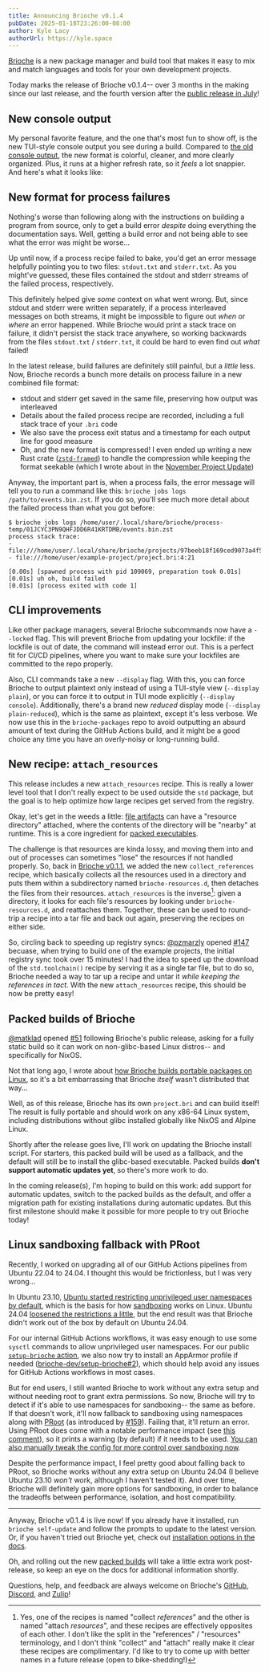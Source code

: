 ```yaml
---
title: Announcing Brioche v0.1.4
pubDate: 2025-01-18T23:26:00-08:00
author: Kyle Lacy
authorUrl: https://kyle.space
---
```


[Brioche](https://brioche.dev/) is a new package manager and build tool that makes it easy to mix and match languages and tools for your own development projects.

Today marks the release of Brioche v0.1.4-- over 3 months in the making since our last release, and the fourth version after the [public release in July](https://brioche.dev/blog/announcing-brioche/)!

## New console output

My personal favorite feature, and the one that's most fun to show off, is the new TUI-style console output you see during a build. Compared to [the old console output](https://asciinema.org/a/9W15OfFdkIljSS2tVrIlWKIlX), the new format is colorful, cleaner, and more clearly organized. Plus, it runs at a higher refresh rate, so it _feels_ a lot snappier. And here's what it looks like:

<div>
  <script src="https://asciinema.org/a/681816.js" id="asciicast-681816" async="true"></script>
</div>

## New format for process failures

Nothing's worse than following along with the instructions on building a program from source, only to get a build error _despite_ doing everything the documentation says. Well, getting a build error and not being able to see what the error was might be worse...

Up until now, if a process recipe failed to bake, you'd get an error message helpfully pointing you to two files: `stdout.txt` and `stderr.txt`. As you might've guessed, these files contained the stdout and stderr streams of the failed process, respectively.

This definitely helped give _some_ context on what went wrong. But, since stdout and stderr were written separately, if a process interleaved messages on both streams, it might be impossible to figure out _when_ or _where_ an error happened. While Brioche would print a stack trace on failure, it didn't persist the stack trace anywhere, so working backwards from the files `stdout.txt` / `stderr.txt`, it could be hard to even find out _what_ failed!

In the latest release, build failures are definitely still painful, but a _little_ less. Now, Brioche records a bunch more details on process failure in a new combined file format:

- stdout and stderr get saved in the same file, preserving how output was interleaved
- Details about the failed process recipe are recorded, including a full stack trace of your `.bri` code
- We also save the process exit status and a timestamp for each output line for good measure
- Oh, and the new format is compressed! I even ended up writing a new Rust crate ([`zstd-framed`](https://crates.io/crates/zstd-framed)) to handle the compression while keeping the format seekable (which I wrote about in the [November Project Update](/blog/project-update-2024-11))

Anyway, the important part is, when a process fails, the error message will tell you to run a command like this: `brioche jobs logs /path/to/events.bin.zst`. If you do so, you'll see much more detail about the failed process than what you got before:

```console
$ brioche jobs logs /home/user/.local/share/brioche/process-temp/01JCYC3PN9QHFJDD6R41KRTDMB/events.bin.zst
process stack trace:
- file:///home/user/.local/share/brioche/projects/97beeb18f169ced9073a4f542f4195ef675ca4b1407170a247485c21545987bf/extra/run_bash.bri:42:14
- file:///home/user/example-project/project.bri:4:21

[0.00s] [spawned process with pid 109069, preparation took 0.01s]
[0.01s] uh oh, build failed
[0.01s] [process exited with code 1]
```

## CLI improvements

Like other package managers, several Brioche subcommands now have a `--locked` flag. This will prevent Brioche from updating your lockfile: if the lockfile is out of date, the command will instead error out. This is a perfect fit for CI/CD pipelines, where you want to make sure your lockfiles are committed to the repo properly.

Also, CLI commands take a new `--display` flag. With this, you can force Brioche to output plaintext only instead of using a TUI-style view (`--display plain`), or you can force it to output in TUI mode explicitly (`--display console`). Additionally, there's a brand new _reduced_ display mode (`--display plain-reduced`), which is the same as plaintext, except it's less verbose. We now use this in the `brioche-packages` repo to avoid outputting an absurd amount of text during the GitHub Actions build, and it might be a good choice any time you have an overly-noisy or long-running build.

## New recipe: `attach_resources`

This release includes a new `attach_resources` recipe. This is really a lower level tool that I don't really expect to be used outside the `std` package, but the goal is to help optimize how large recipes get served from the registry.

Okay, let's get in the weeds a little: [file artifacts](/docs/core-concepts/artifacts#files) can have a "resource directory" attached, where the contents of the directory will be "nearby" at runtime. This is a core ingredient for [packed executables](/docs/how-it-works/packed-executables).

The challenge is that resources are kinda lossy, and moving them into and out of processes can sometimes "lose" the resources if not handled properly. So, back in [Brioche v0.1.1](https://github.com/brioche-dev/brioche/releases/tag/v0.1.1), we added the new `collect_references` recipe, which basically collects all the resources used in a directory and puts them within a subdirectory named `brioche-resources.d`, then detaches the files from their resources. `attach_resources` is the inverse[^attach-resources-and-collect-references-naming]: given a directory, it looks for each file's resources by looking under `brioche-resources.d`, and reattaches them. Together, these can be used to round-trip a recipe into a tar file and back out again, preserving the recipes on either side.

So, circling back to speeding up registry syncs: [@pzmarzly](https://github.com/brioche-dev/brioche/issues/147) opened [#147](https://github.com/brioche-dev/brioche/issues/147) becuase, when trying to build one of the example projects, the initial registry sync took over 15 minutes! I had the idea to speed up the download of the `std.toolchain()` recipe by serving it as a single tar file, but to do so, Brioche needed a way to tar up a recipe and untar it _while keeping the references in tact_. With the new `attach_resources` recipe, this should be now be pretty easy!

## Packed builds of Brioche

[@matklad](https://github.com/matklad) opened [#51](https://github.com/brioche-dev/brioche/issues/51) following Brioche's public release, asking for a fully static build so it can work on non-glibc-based Linux distros-- and specifically for NixOS.

Not that long ago, I wrote about [how Brioche builds portable packages on Linux](/blog/portable-dynamically-linked-packages-on-linux), so it's a bit embarrassing that Brioche _itself_ wasn't distributed that way...

Well, as of this release, Brioche has its own `project.bri` and can build itself! The result is fully portable and should work on any x86-64 Linux system, including distributions without glibc installed globally like NixOS and Alpine Linux.

Shortly after the release goes live, I'll work on updating the Brioche install script. For starters, this packed build will be used as a fallback, and the default will still be to install the glibc-based executable. Packed builds **don't support automatic updates yet**, so there's more work to do.

In the coming release(s), I'm hoping to build on this work: add support for automatic updates, switch to the packed builds as the default, and offer a migration path for existing installations during automatic updates. But this first milestone should make it possible for more people to try out Brioche today!

## Linux sandboxing fallback with PRoot

Recently, I worked on upgrading all of our GitHub Actions pipelines from Ubuntu 22.04 to 24.04. I thought this would be frictionless, but I was very wrong...

In Ubuntu 23.10, [Ubuntu started restricting unprivileged user namespaces by default](https://ubuntu.com/blog/ubuntu-23-10-restricted-unprivileged-user-namespaces), which is the basis for how [sandboxing](/docs/how-it-works/sandboxing) works on Linux. Ubuntu 24.04 [loosened the restrictions a little](https://ubuntu.com/blog/whats-new-in-security-for-ubuntu-24-04-lts#:~:text=22.04%20LTS.-,Unprivileged%20user%20namespace%20restrictions,-Unprivileged%20user%20namespaces), but the end result was that Brioche didn't work out of the box by default on Ubuntu 24.04.

For our internal GitHub Actions workflows, it was easy enough to use some `sysctl` commands to allow unprivileged user namespaces. For our public [`setup-brioche` action](https://github.com/brioche-dev/setup-brioche), we also now try to install an AppArmor profile if needed ([brioche-dev/setup-brioche#2](https://github.com/brioche-dev/setup-brioche/pull/2)), which should help avoid any issues for GitHub Actions workflows in most cases.

But for end users, I still wanted Brioche to work without any extra setup and without needing root to grant extra permissions. So now, Brioche will try to detect if it's able to use namespaces for sandboxing-- the same as before. If that doesn't work, it'll now fallback to sandboxing using namespaces along with [PRoot](https://proot-me.github.io/) (as introduced by [#159](https://github.com/brioche-dev/brioche/pull/159)). Failing that, it'll return an error. Using PRoot does come with a notable performance impact (see [this comment](https://github.com/brioche-dev/brioche/pull/159#issuecomment-2589262344)), so it prints a warning (by default) if it needs to be used. [You can also manually tweak the config for more control over sandboxing now](/docs/configuration#sandbox-configuration).

Despite the performance impact, I feel pretty good about falling back to PRoot, so Brioche works without any extra setup on Ubuntu 24.04 (I believe Ubuntu 23.10 _won't_ work, although I haven't tested it). And over time, Brioche will definitely gain more options for sandboxing, in order to balance the tradeoffs between performance, isolation, and host compatibility.

---

Anyway, Brioche v0.1.4 is live now! If you already have it installed, run `brioche self-update` and follow the prompts to update to the latest version. Or, if you haven't tried out Brioche yet, check out [installation options in the docs](/docs/installation).

Oh, and rolling out the new [packed builds](#packed-builds-of-brioche) will take a little extra work post-release, so keep an eye on the docs for additional information shortly.

Questions, help, and feedback are always welcome on Brioche's [GitHub](https://github.com/brioche-dev/brioche), [Discord](https://discord.gg/cw5QeWv4E5), and [Zulip](https://brioche.zulipchat.com/)!

[^attach-resources-and-collect-references-naming]: Yes, one of the recipes is named "collect _references_" and the other is named "attach _resources_", and these recipes are effectively opposites of each other. I don't like the split in the "references" / "resources" terminology, and I don't think "collect" and "attach" really make it clear these recipes are complimentary. I'd like to try to come up with better names in a future release (open to bike-shedding!)
